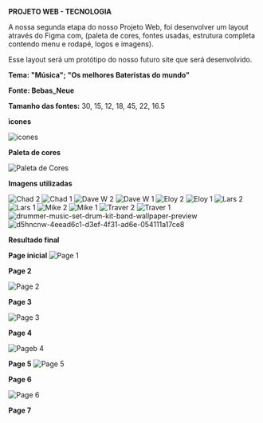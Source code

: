 **PROJETO WEB - TECNOLOGIA** 


A nossa segunda etapa do nosso Projeto Web, foi desenvolver um layout através do Figma com, 
(paleta de cores, fontes usadas, estrutura completa contendo menu e rodapé, logos e imagens).

Esse layout será um protótipo do nosso futuro site que será desenvolvido.


**Tema: "Música"; "Os melhores Bateristas do mundo"** 


**Fonte: Bebas_Neue**

**Tamanho das fontes:** 30, 15, 12, 18, 45, 22, 16.5


**ìcones**


![icones](https://github.com/gustaavoosantos/Projeto-Web/assets/163207767/bf10551f-d32c-4639-8e62-08fd25526b7b)

**Paleta de cores**


![Paleta de Cores](https://github.com/gustaavoosantos/Projeto-Web/assets/163207767/1c1ab502-b36c-40d5-8d19-17a5c8050f9b)



**Imagens utilizadas**




![Chad 2](https://github.com/gustaavoosantos/Projeto-Web/assets/163207767/0cc57ba9-bf8f-49ef-835c-5ae3161d5138)
![Chad 1](https://github.com/gustaavoosantos/Projeto-Web/assets/163207767/e60cc841-25e0-43b4-abdf-cb40ee8dbfef)
![Dave W  2](https://github.com/gustaavoosantos/Projeto-Web/assets/163207767/8296da8b-3e70-4e6e-8c7f-80473cfdb56b)
![Dave W  1](https://github.com/gustaavoosantos/Projeto-Web/assets/163207767/0d7f8ccf-6069-439b-a2ae-7bc548f88411)
![Eloy 2](https://github.com/gustaavoosantos/Projeto-Web/assets/163207767/3ff4ba8f-c4a1-4113-b885-92b77d364a98)
![Eloy 1](https://github.com/gustaavoosantos/Projeto-Web/assets/163207767/3f2bab52-e3c7-4862-9eb3-78c303166c29)
![Lars 2](https://github.com/gustaavoosantos/Projeto-Web/assets/163207767/432fd791-8a36-41f6-a488-2dd30779f793)
![Lars 1](https://github.com/gustaavoosantos/Projeto-Web/assets/163207767/c78ce366-aebe-4c0a-9221-4797b410271d)
![Mike 2](https://github.com/gustaavoosantos/Projeto-Web/assets/163207767/ed653ecb-a3f7-4287-9157-862509a3a91e)
![Mike 1](https://github.com/gustaavoosantos/Projeto-Web/assets/163207767/0c848238-6781-4ba4-8f48-527119bc9dc9)
![Traver 2](https://github.com/gustaavoosantos/Projeto-Web/assets/163207767/61cc6f6d-f156-4009-ae23-77b37ac45895)
![Traver 1](https://github.com/gustaavoosantos/Projeto-Web/assets/163207767/a01fe2c6-d32d-43b1-afef-ccd56b0d3804)
![drummer-music-set-drum-kit-band-wallpaper-preview](https://github.com/gustaavoosantos/Projeto-Web/assets/163207767/b6da9de3-0a1d-41e9-8739-4697f4038db7)
![d5hncnw-4eead6c1-d3ef-4f31-ad6e-054111a17ce8](https://github.com/gustaavoosantos/Projeto-Web/assets/163207767/8d49f8b1-779e-4a6b-b4df-783994e67be3)


**Resultado final**


**Page inicial**
![Page 1](https://github.com/gustaavoosantos/Projeto-Web/assets/163207767/2b154fdc-808a-4b61-8630-66f06936ca50)


**Page 2**

![Page 2](https://github.com/gustaavoosantos/Projeto-Web/assets/163207767/77cad316-1584-46fb-8825-7f9f40ae50ae)


**Page 3**

![Page 3](https://github.com/gustaavoosantos/Projeto-Web/assets/163207767/91fa21a2-8c6b-47d7-911d-ca95e5149a28)

**Page 4**

![Pageb 4](https://github.com/gustaavoosantos/Projeto-Web/assets/163207767/fab2eb61-be50-4182-aca2-af42f41ef6f4)


**Page 5**
![Page 5](https://github.com/gustaavoosantos/Projeto-Web/assets/163207767/c787282d-cf05-4f8c-a3ef-32e96bd16807)


**Page 6**

![Page 6](https://github.com/gustaavoosantos/Projeto-Web/assets/163207767/bfcae2f4-e72a-47c6-ae6f-e6affd2bb085)

**Page 7**
